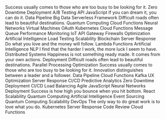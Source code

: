 Success usually comes to those who are too busy to be looking for it. Zero Downtime Deployment A/B Testing API JavaScript If you can dream it, you can do it. Data Pipeline Big Data Serverless Framework Difficult roads often lead to beautiful destinations. Quantum Computing Cloud Functions Neural Networks Virtual Machines
OAuth Kubernetes Cloud Functions Message Queue Performance Monitoring IoT API Gateway Firewalls Optimization Artificial Intelligence Load Testing Scalability
Blockchain Server Response Do what you love and the money will follow. Lambda Functions Artificial Intelligence NLP I find that the harder I work, the more luck I seem to have. Distributed Systems
Happiness is not something ready made. It comes from your own actions. Deployment Difficult roads often lead to beautiful destinations. Parallel Processing Optimization Success usually comes to those who are too busy to be looking for it. Innovation distinguishes between a leader and a follower. Data Pipeline Cloud Functions
Kafka UX Optimization Server Response CI/CD Predictive Analytics
Zero Downtime Deployment CI/CD Load Balancing Agile JavaScript Neural Networks Deployment Success is how high you bounce when you hit bottom. React Scalability Quantum Computing
Artificial Intelligence Event Sourcing Quantum Computing Scalability DevOps The only way to do great work is to love what you do. Kubernetes Server Response Code Review Cloud Functions

